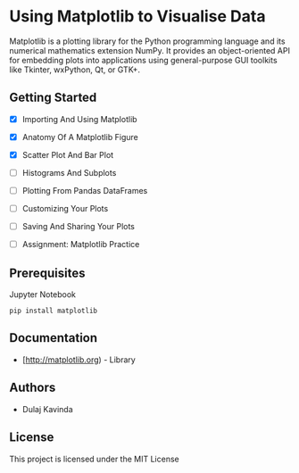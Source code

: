 # Using Matplotlib to Visualise Data

Matplotlib is a plotting library for the Python programming language and its numerical mathematics extension NumPy. It provides an object-oriented API for embedding plots into applications using general-purpose GUI toolkits like Tkinter, wxPython, Qt, or GTK+.

## Getting Started

- [x] Importing And Using Matplotlib
- [x] Anatomy Of A Matplotlib Figure
- [x] Scatter Plot And Bar Plot
- [ ] Histograms And Subplots
- [ ] Plotting From Pandas DataFrames
- [ ] Customizing Your Plots
- [ ] Saving And Sharing Your Plots
- [ ] Assignment: Matplotlib Practice


## Prerequisites

Jupyter Notebook

```
pip install matplotlib
```

## Documentation

* [http://matplotlib.org) - Library

## Authors

* Dulaj Kavinda

## License

This project is licensed under the MIT License

